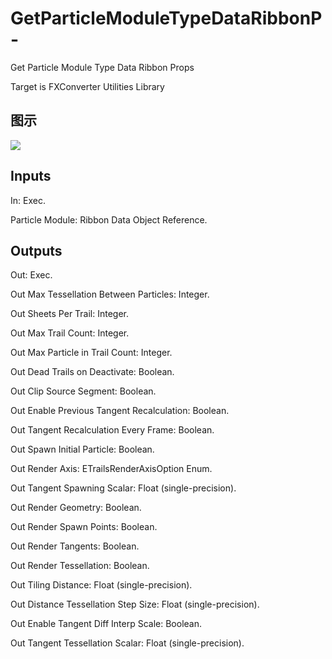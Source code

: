# GetParticleModuleTypeDataRibbonP-

Get Particle Module Type Data Ribbon Props

Target is FXConverter Utilities Library

## 图示

![]($-20221218-19030439.png)

## Inputs

In: Exec.

Particle Module: Ribbon Data Object Reference.  

## Outputs

Out: Exec.

Out Max Tessellation Between Particles: Integer.

Out Sheets Per Trail: Integer.

Out Max Trail Count: Integer.

Out Max Particle in Trail Count: Integer.

Out Dead Trails on Deactivate: Boolean.

Out Clip Source Segment: Boolean.

Out Enable Previous Tangent Recalculation: Boolean.

Out Tangent Recalculation Every Frame: Boolean.

Out Spawn Initial Particle: Boolean.

Out Render Axis: ETrailsRenderAxisOption Enum.

Out Tangent Spawning Scalar: Float (single-precision).

Out Render Geometry: Boolean.

Out Render Spawn Points: Boolean.

Out Render Tangents: Boolean.

Out Render Tessellation: Boolean.

Out Tiling Distance: Float (single-precision).

Out Distance Tessellation Step Size: Float (single-precision).

Out Enable Tangent Diff Interp Scale: Boolean.

Out Tangent Tessellation Scalar: Float (single-precision).

